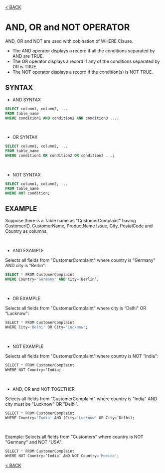 [< BACK](README.md)
# AND, OR and NOT OPERATOR
AND, OR and NOT are used with cobination of WHERE Clause.
+ The AND operator displays a record if all the conditions separated by AND are TRUE.  
+ The OR operator displays a record if any of the conditions separated by OR is TRUE. 
+ The NOT operator displays a record if the condition(s) is NOT TRUE. 

## SYNTAX

+ AND SYNTAX
```sql
SELECT column1, column2, ...
FROM table_name
WHERE condition1 AND condition2 AND condition3 ...;
```

<br />

+ OR SYNTAX
```sql
SELECT column1, column2, ...
FROM table_name
WHERE condition1 OR condition2 OR condition3 ...;
```

<br />

+ NOT SYNTAX
```sql
SELECT column1, column2, ...
FROM table_name
WHERE NOT condition;
```

## EXAMPLE

Suppose there is a Table name as "CustomerComplaint" having CustomerID, CustomerName, ProductName
Issue, City, PostalCode and Country as columns.

<br />

+ AND EXAMPLE 

Selects all fields from "CustomerComplaint" where country is "Germany" AND city is “Berlin”:
```sql
SELECT * FROM CustomerComplaint
WHERE Country='Germany' AND City=‘Berlin’;
```

<br />

+ OR EXAMPLE

Selects all fields from "CustomerComplaint" where city is “Delhi" OR “Lucknow":
```sql
SELECT * FROM CustomerComplaint
WHERE City='Delhi' OR City='Lucknow';
```

<br />

+ NOT EXAMPLE 

Selects all fields from "CustomerComplaint" where country is NOT “India": 
```sql
SELECT * FROM CustomerComplaint
WHERE NOT Country=‘India;
```

<br />

+ AND, OR and NOT TOGETHER 

Selects all fields from “CustomerComplaint" where country is "India" AND city must be "Lucknow" OR "Delhi".
```sql
SELECT * FROM CustomerComplaint 
WHERE Country='India' AND (City='Lucknow' OR City=‘Delhi);
```

<br />

Example: Selects all fields from "Customers" where country is NOT "Germany" and NOT “USA":
```sql
SELECT * FROM CustomerComplaint
WHERE NOT Country=‘India’ AND NOT Country='Mexico';
```
[< BACK](README.md)
